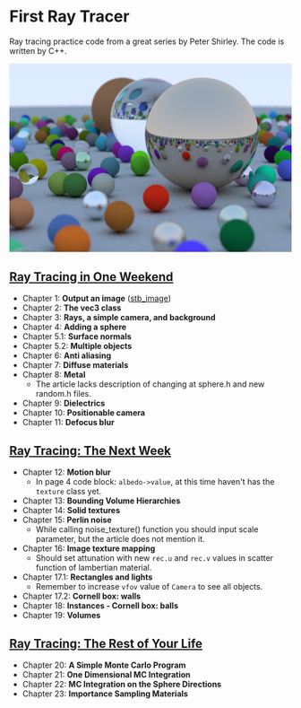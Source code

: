 # First Ray Tracer

Ray tracing practice code from a great series by Peter Shirley. The code is written by C++.

![](image/main.png)

## [Ray Tracing in One Weekend](https://github.com/RayTracing/InOneWeekend)
* Chapter 1: **Output an image** ([stb_image](https://github.com/nothings/stb/blob/master/stb_image.h))
* Chapter 2: **The vec3 class**
* Chapter 3: **Rays, a simple camera, and background**
* Chapter 4: **Adding a sphere**
* Chapter 5.1: **Surface normals**
* Chapter 5.2: **Multiple objects**
* Chapter 6: **Anti aliasing**
* Chapter 7: **Diffuse materials**
* Chapter 8: **Metal**
  * The article lacks description of changing at sphere.h and new random.h files.
* Chapter 9: **Dielectrics**
* Chapter 10: **Positionable camera**
* Chapter 11: **Defocus blur**

## [Ray Tracing: The Next Week](https://github.com/RayTracing/TheNextWeek)

* Chapter 12: **Motion blur** 
  * In page 4 code block: `albedo->value`, at this time haven't has the `texture` class yet.
* Chapter 13: **Bounding Volume Hierarchies**
* Chapter 14: **Solid textures**
* Chapter 15: **Perlin noise**
  * While calling noise_texture() function you should input scale parameter, but the article does not mention it.
* Chapter 16: **Image texture mapping**
  * Should set attunation with new `rec.u` and `rec.v` values in scatter function of lambertian material.
* Chapter 17.1: **Rectangles and lights**
  * Remember to increase `vfov` value of `Camera` to see all objects.
* Chapter 17.2: **Cornell box: walls**
* Chapter 18: **Instances - Cornell box: balls**
* Chapter 19: **Volumes**

## [Ray Tracing: The Rest of Your Life](https://github.com/RayTracing/TheRestOfYourLife)

* Chapter 20: **A Simple Monte Carlo Program**
* Chapter 21: **One Dimensional MC Integration**
* Chapter 22: **MC Integration on the Sphere Directions**
* Chapter 23: **Importance Sampling Materials**
